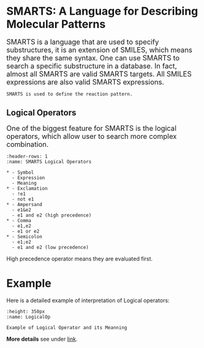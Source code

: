 # SMARTS: A Language for Describing Molecular Patterns
<span style="font-size:18px;">
SMARTS is a language that are used to specify substructures, it is an extension of SMILES, which means they share the same syntax.
One can use SMARTS to search a specific substructure in a database. In fact, almost all SMARTS are valid SMARTS targets.
All SMILES expressions are also valid SMARTS expressions.
</span>

```{important}
SMARTS is used to define the reaction pattern.
```


## Logical Operators
<span style="font-size:18px;">
One of the biggest feature for SMARTS is the logical operators, which allow user to search more complex combination.
</span>

```{list-table}
:header-rows: 1
:name: SMARTS Logical Operators

* - Symbol
  - Expression
  - Meaning
* - Exclamation
  - !e1
  - not e1
* - Ampersand
  - e1&e2
  - e1 and e2 (high precedence)
* - Comma
  - e1,e2
  - e1 or e2
* - Semicolon
  - e1;e2
  - e1 and e2 (low precedence)
```

High precedence operator means they are evaluated first.

# Example
Here is a detailed example of interpretation of Logical operators:

```{figure} ./picture/logicOp.png
:height: 350px
:name: LogicalOp

Example of Logical Operator and its Meanning
```

**More details** see under [link](https://www.ics.uci.edu/~dock/manuals/DaylightTheoryManual/theory.smarts.html).